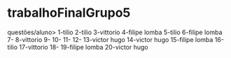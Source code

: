 # trabalhoFinalGrupo5
questões/aluno> 
1-tilio
2-tilio
3-vittorio
4-filipe lomba
5-tilio
6-filipe lomba
7-
8-vittorio
9-
10-
11-
12-
13-victor hugo
14-victor hugo
15-filipe lomba
16-tilio
17-vittorio
18-
19-filipe lomba
20-victor hugo
